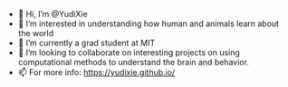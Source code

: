 - 👋 Hi, I’m @YudiXie
- 👀 I’m interested in understanding how human and animals learn about the world
- 🌱 I’m currently a grad student at MIT
- 💞️ I’m looking to collaborate on interesting projects on using computational methods to understand the brain and behavior.
- 📫 For more info: https://yudixie.github.io/

<!---
YudiXie/YudiXie is a ✨ special ✨ repository because its `README.md` (this file) appears on your GitHub profile.
You can click the Preview link to take a look at your changes.
--->
